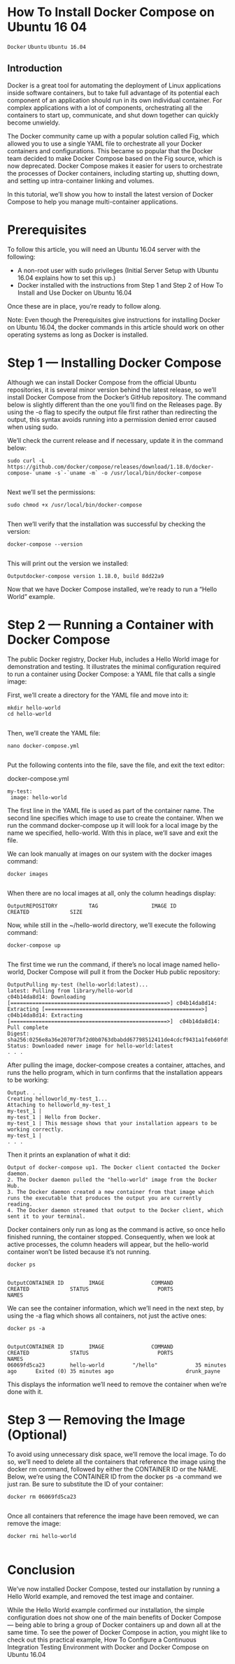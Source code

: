 # How To Install Docker Compose on Ubuntu 16 04

```Docker``` ```Ubuntu``` ```Ubuntu 16.04```

## Introduction


Docker is a great tool for automating the deployment of Linux applications inside software containers, but to take full advantage of its potential each component of an application should run in its own individual container. For complex applications with a lot of components, orchestrating all the containers to start up, communicate, and shut down together can quickly become unwieldy.


The Docker community came up with a popular solution called Fig, which allowed you to use a single YAML file to orchestrate all your Docker containers and configurations. This became so popular that the Docker team decided to make Docker Compose based on the Fig source, which is now deprecated. Docker Compose makes it easier for users to orchestrate the processes of Docker containers, including starting up, shutting down, and setting up intra-container linking and volumes.


In this tutorial, we’ll show you how to install the latest version of Docker Compose to help you manage multi-container applications.


# Prerequisites


To follow this article, you will need an Ubuntu 16.04 server with the following:


- A non-root user with sudo privileges (Initial Server Setup with Ubuntu 16.04 explains how to set this up.)
- Docker installed with the instructions from Step 1  and Step 2 of How To Install and Use Docker on Ubuntu 16.04

Once these are in place, you’re ready to follow along.



Note: Even though the Prerequisites give instructions for installing Docker on Ubuntu 16.04, the docker commands in this article should work on other operating systems as long as Docker is installed.

# Step 1 — Installing Docker Compose


Although we can install Docker Compose from the official Ubuntu repositories, it is several minor version behind the latest release, so we’ll install Docker Compose from the Docker’s GitHub repository.  The command below is slightly different than the one you’ll find on the Releases page. By using the -o flag to specify the output file first rather than redirecting the output, this syntax avoids running into a permission denied error caused when using sudo.


We’ll check the current release and if necessary, update it in the command below:


```
sudo curl -L https://github.com/docker/compose/releases/download/1.18.0/docker-compose-`uname -s`-`uname -m` -o /usr/local/bin/docker-compose


```


Next we’ll set the permissions:


```
sudo chmod +x /usr/local/bin/docker-compose


```


Then we’ll verify that the installation was successful by checking the version:


```
docker-compose --version


```


This will print out the version we installed:


```
Outputdocker-compose version 1.18.0, build 8dd22a9

```


Now that we have Docker Compose installed, we’re ready to run a “Hello World” example.


# Step 2 — Running a Container with Docker Compose


The public Docker registry, Docker Hub, includes a Hello World image for demonstration and testing. It illustrates the minimal configuration required to run a container using Docker Compose: a YAML file that calls a single image:


First, we’ll create a directory for the YAML file and move into it:


```
mkdir hello-world
cd hello-world


```


Then, we’ll create the YAML file:


```
nano docker-compose.yml


```


Put the following contents into the file, save the file, and exit the text editor:


docker-compose.yml
```
my-test:
 image: hello-world

```


The first line in the YAML file is used as part of the container name. The second line specifies which image to use to create the container. When we run the command docker-compose up it will look for a local image by the name we specified, hello-world. With this in place, we’ll save and exit the file.


We can look manually at images on our system with the docker images command:


```
docker images


```


When there are no local images at all, only the column headings display:


```
OutputREPOSITORY          TAG                 IMAGE ID            CREATED             SIZE

```


Now, while still in the ~/hello-world directory, we’ll execute the following command:


```
docker-compose up


```


The first time we run the command, if there’s no local image named hello-world, Docker Compose will pull it from the Docker Hub public repository:


```
OutputPulling my-test (hello-world:latest)...
latest: Pulling from library/hello-world
c04b14da8d14: Downloading [==================================================>] c04b14da8d14: Extracting [==================================================>]  c04b14da8d14: Extracting [==================================================>]  c04b14da8d14: Pull complete
Digest: sha256:0256e8a36e2070f7bf2d0b0763dbabdd67798512411de4cdcf9431a1feb60fd9
Status: Downloaded newer image for hello-world:latest
. . .

```


After pulling the image, docker-compose creates a container, attaches, and runs the hello program, which in turn confirms that the installation appears to be working:


```
Output. . .
Creating helloworld_my-test_1...
Attaching to helloworld_my-test_1
my-test_1 |
my-test_1 | Hello from Docker.
my-test_1 | This message shows that your installation appears to be working correctly.
my-test_1 |
. . .

```


Then it prints an explanation of what it did:


```
Output of docker-compose up1. The Docker client contacted the Docker daemon.
2. The Docker daemon pulled the "hello-world" image from the Docker Hub.
3. The Docker daemon created a new container from that image which runs the executable that produces the output you are currently reading.
4. The Docker daemon streamed that output to the Docker client, which sent it to your terminal.

```


Docker containers only run as long as the command is active, so once hello finished running, the container stopped.  Consequently, when we look at active processes, the column headers will appear, but the hello-world container won’t be listed because it’s not running.


```
docker ps


```


```
OutputCONTAINER ID        IMAGE               COMMAND             CREATED             STATUS                      PORTS               NAMES

```


We can see the container information, which we’ll need in the next step, by using the -a flag which shows all containers, not just the active ones:


```
docker ps -a


```


```
OutputCONTAINER ID        IMAGE               COMMAND             CREATED             STATUS                      PORTS               NAMES
06069fd5ca23        hello-world         "/hello"            35 minutes ago      Exited (0) 35 minutes ago                       drunk_payne

```


This displays the information we’ll need to remove the container when we’re done with it.


# Step 3 — Removing the Image (Optional)


To avoid using unnecessary disk space, we’ll remove the local image. To do so, we’ll need to delete all the containers that reference the image using the docker rm command, followed by either the CONTAINER ID or the NAME. Below, we’re using the CONTAINER ID from the docker ps -a command we just ran. Be sure to substitute the ID of your container:


```
docker rm 06069fd5ca23


```


Once all containers that reference the image have been removed, we can remove the image:


```
docker rmi hello-world


```


# Conclusion


We’ve now installed Docker Compose, tested our installation by running a Hello World example, and removed the test image and container.


While the Hello World example confirmed our installation, the simple configuration does not show one of the main benefits of Docker Compose — being able to bring a group of Docker containers up and down all at the same time.  To see the power of Docker Compose in action, you might like to check out this practical example, How To Configure a Continuous Integration Testing Environment with Docker and Docker Compose on Ubuntu 16.04


